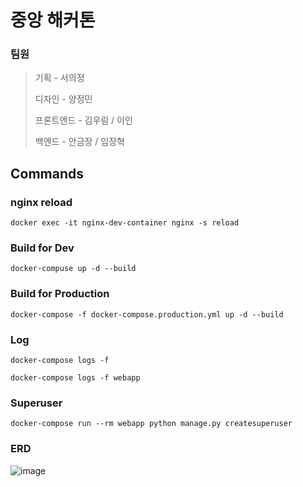 # 중앙 해커톤

### 팀원

> 기획 - 서의정
>
> 디자인 - 양정민
>
> 프론트엔드 - 김우림 / 이인
>
> 백엔드 - 안금장 / 임장혁

## Commands

### nginx reload

```
docker exec -it nginx-dev-container nginx -s reload
```

### Build for Dev

```
docker-compuse up -d --build
```

### Build for Production

```
docker-compose -f docker-compose.production.yml up -d --build
```

### Log

```
docker-compose logs -f

docker-compose logs -f webapp
```

### Superuser

```
docker-compose run --rm webapp python manage.py createsuperuser
```

### ERD
![image](https://github.com/CalmCrews/silver_backend/assets/90228925/b9fa6511-dff6-4181-8a53-2169b7e7b9f3)

